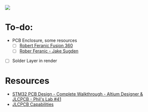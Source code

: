 ![](https://github.com/Ahmed-Zahran-AZ/STM32-PCB-Design/blob/main/Keyshot%20Render/Render/STM32.bip.77.png)
---
# To-do:
- PCB Enclosure, some resources
    - [ ] [Robert Feranic Fusion 360](https://www.youtube.com/watch?v=2UrFoMx_mn4&pp=ygUNcGNiIGVuY2xvdXNlcg%3D%3D)
    - [ ] [Rober Feranic - Jake Sugden](https://www.youtube.com/watch?v=wt1nlLSl8TQ)
- [ ] Solder Layer in render
# Resources
- [STM32 PCB Design - Complete Walkthrough - Altium Designer & JLCPCB - Phil's Lab #41](https://www.youtube.com/watch?v=PMEpQZ90f34&t=6772s)
- [JLCPCB Capabilities](https://jlcpcb.com/capabilities/pcb-capabilities)
